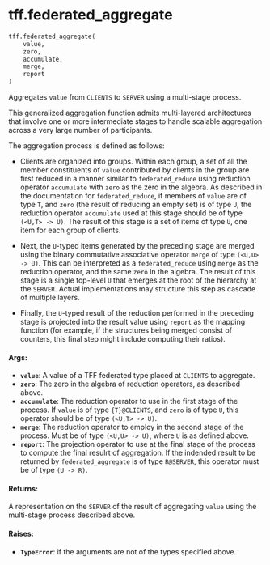 <div itemscope itemtype="http://developers.google.com/ReferenceObject">
<meta itemprop="name" content="tff.federated_aggregate" />
<meta itemprop="path" content="Stable" />
</div>

# tff.federated_aggregate

``` python
tff.federated_aggregate(
    value,
    zero,
    accumulate,
    merge,
    report
)
```

Aggregates `value` from `CLIENTS` to `SERVER` using a multi-stage process.

This generalized aggregation function admits multi-layered architectures that
involve one or more intermediate stages to handle scalable aggregation across
a very large number of participants.

The aggregation process is defined as follows:

* Clients are organized into groups. Within each group, a set of all the
  member constituents of `value` contributed by clients in the group are first
  reduced in a manner similar to `federated_reduce` using reduction operator
  `accumulate` with `zero` as the zero in the algebra. As described in the
  documentation for `federated_reduce`, if members of `value` are of type `T`,
  and `zero` (the result of reducing an empty set) is of type `U`, the
  reduction operator `accumulate` used at this stage should be of type
  `(<U,T> -> U)`. The result of this stage is a set of items of type `U`, one
  item for each group of clients.

* Next, the `U`-typed items generated by the preceding stage are merged using
  the binary commutative associative operator `merge` of type `(<U,U> -> U)`.
  This can be interpreted as a `federated_reduce` using `merge` as the
  reduction operator, and the same `zero` in the algebra. The result of this
  stage is a single top-level `U` that emerges at the root of the hierarchy at
  the `SERVER`. Actual implementations may structure this step as cascade of
  multiple layers.

* Finally, the `U`-typed result of the reduction performed in the preceding
  stage is projected into the result value using `report` as the mapping
  function (for example, if the structures being merged consist of counters,
  this final step might include computing their ratios).

#### Args:

*   <b>`value`</b>: A value of a TFF federated type placed at `CLIENTS` to
    aggregate.
*   <b>`zero`</b>: The zero in the algebra of reduction operators, as described
    above.
*   <b>`accumulate`</b>: The reduction operator to use in the first stage of the
    process. If `value` is of type `{T}@CLIENTS`, and `zero` is of type `U`,
    this operator should be of type `(<U,T> -> U)`.
*   <b>`merge`</b>: The reduction operator to employ in the second stage of the
    process. Must be of type `(<U,U> -> U)`, where `U` is as defined above.
*   <b>`report`</b>: The projection operator to use at the final stage of the
    process to compute the final resulrt of aggregation. If the indended result
    to be returned by `federated_aggregate` is of type `R@SERVER`, this operator
    must be of type `(U -> R)`.

#### Returns:

A representation on the `SERVER` of the result of aggregating `value` using
the multi-stage process described above.


#### Raises:

* <b>`TypeError`</b>: if the arguments are not of the types specified above.